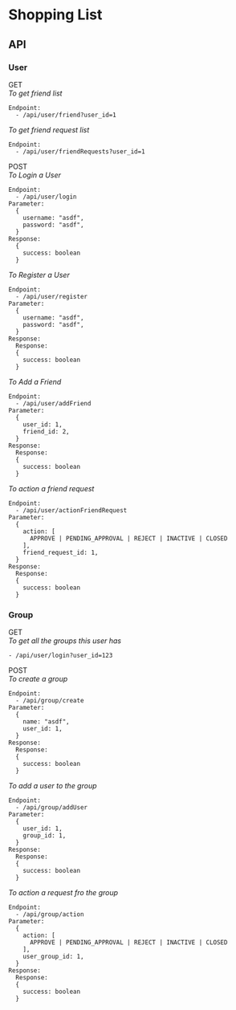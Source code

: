 # Shopping List

## API

### User
GET  
_To get friend list_
```
Endpoint:
  - /api/user/friend?user_id=1
```
_To get friend request list_
```
Endpoint:
  - /api/user/friendRequests?user_id=1
```
POST  
_To Login a User_
```
Endpoint:
  - /api/user/login
Parameter:
  {
    username: "asdf",
    password: "asdf",
  }
Response:
  {
    success: boolean
  }
```
_To Register a User_
```
Endpoint:
  - /api/user/register
Parameter:
  {
    username: "asdf",
    password: "asdf",
  }
Response:
  Response:
  {
    success: boolean
  }
```
_To Add a Friend_
```
Endpoint:
  - /api/user/addFriend
Parameter:
  {
    user_id: 1,
    friend_id: 2,
  }
Response:
  Response:
  {
    success: boolean
  }
```
_To action a friend request_
```
Endpoint:
  - /api/user/actionFriendRequest
Parameter:
  {
    action: [
      APPROVE | PENDING_APPROVAL | REJECT | INACTIVE | CLOSED
    ],
    friend_request_id: 1,
  }
Response:
  Response:
  {
    success: boolean
  }
```
### Group
GET  
_To get all the groups this user has_
```
- /api/user/login?user_id=123
```
POST  
_To create a group_
```
Endpoint:
  - /api/group/create
Parameter:
  {
    name: "asdf",
    user_id: 1,
  }
Response:
  Response:
  {
    success: boolean
  }
```
_To add a user to the group_
```
Endpoint:
  - /api/group/addUser
Parameter:
  {
    user_id: 1,
    group_id: 1,
  }
Response:
  Response:
  {
    success: boolean
  }
```
_To action a request fro the group_
```
Endpoint:
  - /api/group/action
Parameter:
  {
    action: [
      APPROVE | PENDING_APPROVAL | REJECT | INACTIVE | CLOSED
    ],
    user_group_id: 1,
  }
Response:
  Response:
  {
    success: boolean
  }
```
